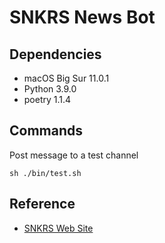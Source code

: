 # SNKRS News Bot

## Dependencies

- macOS Big Sur 11.0.1
- Python 3.9.0
- poetry 1.1.4

## Commands

Post message to a test channel

```
sh ./bin/test.sh
```

## Reference

- [SNKRS Web Site](https://www.nike.com/jp/launch)
